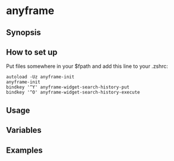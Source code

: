 # anyframe

## Synopsis

## How to set up
Put files somewhere in your $fpath and add this line to your .zshrc:

```
autoload -Uz anyframe-init
anyframe-init
bindkey '^Y' anyframe-widget-search-history-put
bindkey '^O' anyframe-widget-search-history-execute
```

## Usage

## Variables

## Examples


